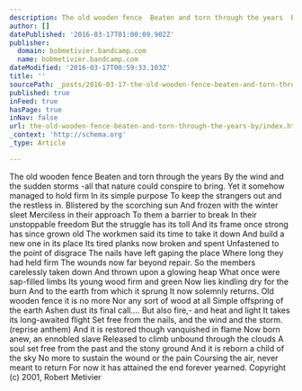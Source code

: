 ```yaml
---
description: The old wooden fence  Beaten and torn through the years  By the wind and the sudden storms  -all that nature could conspire to bring.  Yet it somehow managed to
author: []
datePublished: '2016-03-17T01:00:09.902Z'
publisher:
  domain: bobmetivier.bandcamp.com
  name: bobmetivier.bandcamp.com
dateModified: '2016-03-17T00:59:33.103Z'
title: ''
sourcePath: _posts/2016-03-17-the-old-wooden-fence-beaten-and-torn-through-the-years-by.md
published: true
inFeed: true
hasPage: true
inNav: false
url: the-old-wooden-fence-beaten-and-torn-through-the-years-by/index.html
_context: 'http://schema.org'
_type: Article

---
```

The old wooden fence Beaten and torn through the years By the wind and the sudden storms -all that nature could conspire to bring. Yet it somehow managed to hold firm In its simple purpose To keep the strangers out and the restless in. Blistered by the scorching sun And frozen with the winter sleet Merciless in their approach To them a barrier to break In their unstoppable freedom But the struggle has its toll And its frame once strong has since grown old The workmen said its time to take it down And build a new one in its place Its tired planks now broken and spent Unfastened to the point of disgrace The nails have left gaping the place Where long they had held firm The wounds now far beyond repair. So the members carelessly taken down And thrown upon a glowing heap What once were sap-filled limbs Its young wood firm and green Now lies kindling dry for the burn And to the earth from which it sprung It now solemnly returns. Old wooden fence it is no more Nor any sort of wood at all Simple offspring of the earth Ashen dust its final call.... But also fire,- and heat and light It takes its long-awaited flight Set free from the nails, and the wind and the storm. (reprise anthem) And it is restored though vanquished in flame Now born anew, an ennobled slave Released to climb unbound through the clouds A soul set free from the past and the stony ground And it is reborn a child of the sky No more to sustain the wound or the pain Coursing the air, never meant to return For now it has attained the end forever yearned. Copyright (c) 2001, Robert Metivier